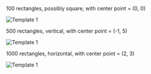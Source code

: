 100 rectangles, possibly square, with center point = (0, 0)

![Template 1](/result_0'0_100.png)

500 rectangles, vertical, with center point = (-1, 5)

![Template 1](/result_-1'5_500.png)

1000 rectangles, horizontal, with center point = (2, 3)

![Template 1](/result_2'3_1000.png)
